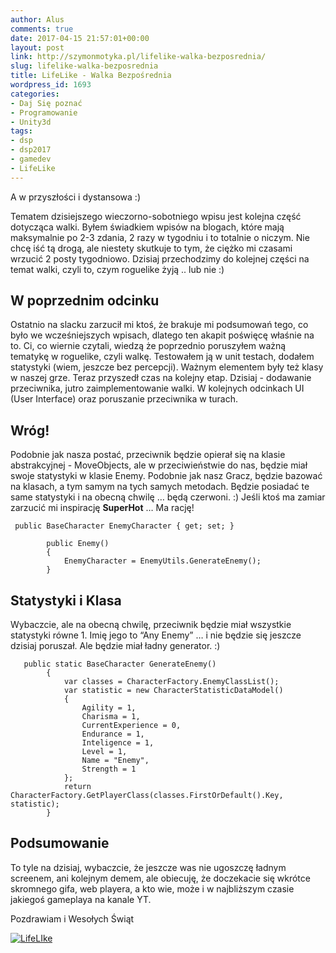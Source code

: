 ```yaml
---
author: Alus
comments: true
date: 2017-04-15 21:57:01+00:00
layout: post
link: http://szymonmotyka.pl/lifelike-walka-bezposrednia/
slug: lifelike-walka-bezposrednia
title: LifeLike - Walka Bezpośrednia
wordpress_id: 1693
categories:
- Daj Się poznać
- Programowanie
- Unity3d
tags:
- dsp
- dsp2017
- gamedev
- LifeLike
---
```


A w przyszłości i dystansowa :)

Tematem dzisiejszego wieczorno-sobotniego wpisu jest kolejna część dotycząca walki. Byłem świadkiem wpisów na blogach, które mają maksymalnie po 2-3 zdania, 2 razy w tygodniu i to totalnie o niczym. Nie chcę iść tą drogą, ale niestety skutkuje to tym, że ciężko mi czasami wrzucić 2 posty tygodniowo. Dzisiaj przechodzimy do kolejnej części na temat walki, czyli to, czym roguelike żyją .. lub nie :)

<!-- more -->


## W poprzednim odcinku


Ostatnio na slacku zarzucił mi ktoś, że brakuje mi podsumowań tego, co było we wcześniejszych wpisach, dlatego ten akapit poświęcę właśnie na to. Ci, co wiernie czytali, wiedzą że poprzednio poruszyłem ważną tematykę w roguelike, czyli walkę. Testowałem ją w unit testach, dodałem statystyki (wiem, jeszcze bez percepcji). Ważnym elementem były też klasy w naszej grze. Teraz przyszedł czas na kolejny etap. Dzisiaj - dodawanie przeciwnika, jutro zaimplementowanie walki. W kolejnych odcinkach UI (User Interface) oraz poruszanie przeciwnika w turach.


## Wróg!


Podobnie jak nasza postać, przeciwnik będzie opierał się na klasie abstrakcyjnej - MoveObjects, ale w przeciwieństwie do nas, będzie miał swoje statystyki w klasie Enemy. Podobnie jak nasz Gracz, będzie bazować na klasach, a tym samym na tych samych metodach. Będzie posiadać te same statystyki i na obecną chwilę … będą czerwoni. :) Jeśli ktoś ma zamiar zarzucić mi inspirację **SuperHot** … Ma rację!

```
 public BaseCharacter EnemyCharacter { get; set; }

        public Enemy()
        {
            EnemyCharacter = EnemyUtils.GenerateEnemy();
        }
```



## Statystyki i Klasa


Wybaczcie, ale na obecną chwilę, przeciwnik będzie miał wszystkie statystyki równe 1. Imię jego to “Any Enemy” … i nie będzie się jeszcze dzisiaj poruszał. Ale będzie miał ładny generator. :)

```
   public static BaseCharacter GenerateEnemy()
        {
            var classes = CharacterFactory.EnemyClassList();
            var statistic = new CharacterStatisticDataModel()
            {
                Agility = 1,
                Charisma = 1,
                CurrentExperience = 0,
                Endurance = 1,
                Inteligence = 1,
                Level = 1,
                Name = "Enemy",
                Strength = 1
            };
            return CharacterFactory.GetPlayerClass(classes.FirstOrDefault().Key, statistic);
        }
```



## Podsumowanie


To tyle na dzisiaj, wybaczcie, że jeszcze was nie ugoszczę ładnym screenem, ani kolejnym demem, ale obiecuję, że doczekacie się wkrótce skromnego gifa, web playera, a kto wie, może i w najbliższym czasie jakiegoś gameplaya na kanale YT.

Pozdrawiam i Wesołych Świąt

[![LifeLIke](http://szymonmotyka.pl/wp-content/uploads/2017/04/GREECE-61-785x520.jpg)](http://szymonmotyka.pl/wp-content/uploads/2017/04/GREECE-61.jpg)
